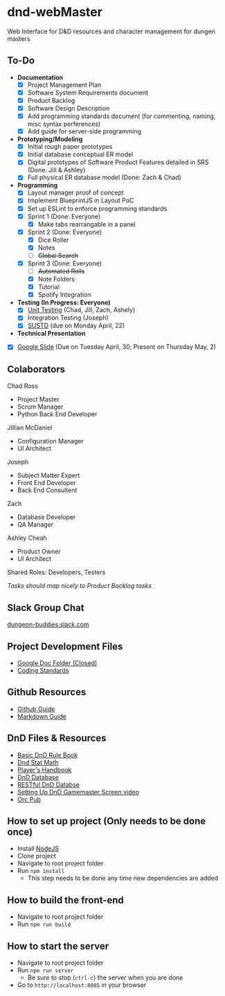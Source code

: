 # dnd-webMaster
Web Interface for D&amp;D resources and character management for dungen masters 

## To-Do

- **Documentation**
  - [X] Project Management Plan
  - [X] Software System Requirements document
  - [X] Product Backlog
  - [X] Software Design Description
  - [X] Add programming standards document (for commenting, naming, misc syntax perferences)
  - [X] Add guide for server-side programming
- **Prototyping/Modeling**
  - [X] Initial rough paper prototypes
  - [X] Initial database conceptual ER model
  - [X] Digital prototypes of Software Product Features detailed in SRS (Done: Jill & Ashley)
  - [x] Full physical ER database model (Done: Zach & Chad)
- **Programming**
  - [X] Layout manager proof of concept
  - [X] Implement BlueprintJS in Layout PoC
  - [X] Set up ESLint to enforce programming standards
  - [x] Sprint 1 (Done: Everyone)
    - [x] Make tabs rearrangable in a panel
  - [x] Sprint 2 (Done: Everyone)
    - [x] Dice Roller
    - [x] Notes
    - [ ] ~~Global Search~~
  - [x] Sprint 3 (Done: Everyone)
    - [ ] ~~Automated Rolls~~
    - [x] Note Folders
    - [x] Tutorial
    - [x] Spotify Integration
 - **Testing (In Progress: Everyone)**
   - [x] [Unit Testing](https://docs.google.com/document/d/15AFLHOb4xy9iG-qlz0TzjlZtE97YU2XOEgKo05-fgHA/edit) (Chad, Jill, Zach, Ashely)
   - [x] Integration Testing (Joseph)
   - [x] [SUSTD](https://github.com/cross21/dnd-webMaster/blob/master/docs/sustd.md) (due on Monday April, 22)
 - **Technical Presentation**
  - [x] [Google Slide](https://docs.google.com/presentation/d/1wWQkm94xIWWnuzm0mNO73OEhW8BNdIGIw7I1DhInYB4/edit#slide=id.p) (Due on Tuesday April, 30; Present on Thursday May, 2)

## Colaborators
Chad Ross
* Project Master
* Scrum Manager
* Python Back End Developer

Jillian McDaniel
* Configuration Manager
* UI Architect

Joseph
* Subject Matter Expert
* Front End Developer
* Back End Consultent

Zach
* Database Developer
* QA Manager

Ashley Cheah
* Product Owner
* UI Architect

Shared Roles: Developers, Testers

*Tasks should map nicely to Product Backlog tasks*


## Slack Group Chat
[dungeon-buddies.slack.com](dungeon-buddies.slack.com)

## Project Development Files
* [Google Doc Folder (Closed)](https://drive.google.com/open?id=1OAeJDv-UKCkhTApC6I0JAv16NSvbTEsB)
* [Coding Standards](./docs/coding-standards.md)

## Github Resources
* [Github Guide](https://guides.github.com/)
* [Markdown Guide](https://github.com/adam-p/markdown-here/wiki/Markdown-Cheatsheet)

## DnD Files & Resources
* [Basic DnD Rule Book](http://media.wizards.com/2018/dnd/downloads/DnD_BasicRules_2018.pdf)
* [Dnd Stat Math](http://monkeysushi.net/gaming/DnD/math.html)
* [Player's Handbook](http://choisey.free.fr/3.5/Core/Indexed%20Player%20Handbook%20v3.5.pdf)
* [DnD Database](http://www.imarvintpa.com/DndLive/index.php)
* [RESTful DnD Databse](http://www.dnd5eapi.co/)
* [Setting Up DnD Gamemaster Screen video](https://www.youtube.com/watch?v=YRMVTmbe-Is&index=9&list=WL)
* [Orc Pub](http://www.orcpub.com/)

## How to set up project (Only needs to be done once)
* Install [NodeJS](https://nodejs.org/en/)
* Clone project
* Navigate to root project folder
* Run `npm install`
  * This step needs to be done any time new dependencies are added

## How to build the front-end
* Navigate to root project folder
* Run `npm run build`

## How to start the server
* Navigate to root project folder
* Run `npm run server`
  * Be sure to stop (`ctrl-c`) the server when you are done
* Go to `http://localhost:8085` in your browser
